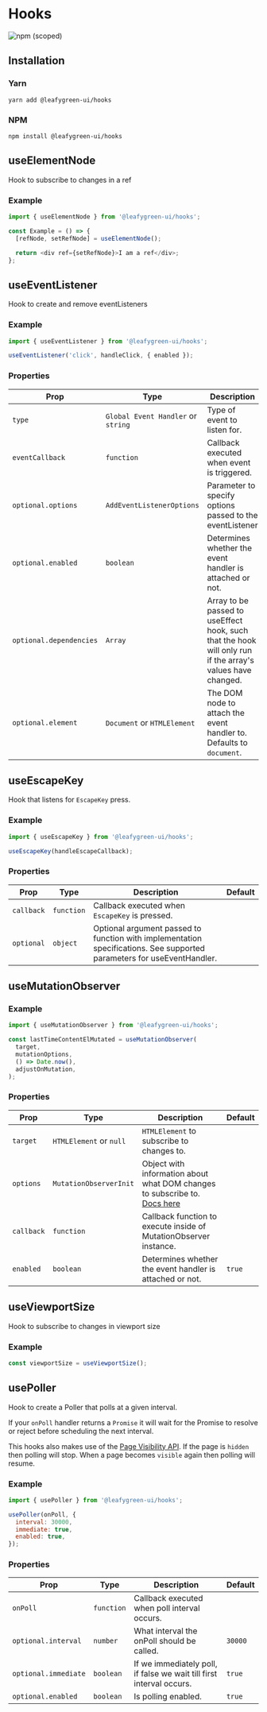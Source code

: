 # Hooks

![npm (scoped)](https://img.shields.io/npm/v/@leafygreen-ui/hooks.svg)

## Installation

### Yarn

```shell
yarn add @leafygreen-ui/hooks
```

### NPM

```shell
npm install @leafygreen-ui/hooks
```

## useElementNode

Hook to subscribe to changes in a ref

### Example

```js
import { useElementNode } from '@leafygreen-ui/hooks';

const Example = () => {
  [refNode, setRefNode] = useElementNode();

  return <div ref={setRefNode}>I am a ref</div>;
};
```

## useEventListener

Hook to create and remove eventListeners

### Example

```js
import { useEventListener } from '@leafygreen-ui/hooks';

useEventListener('click', handleClick, { enabled });
```

### Properties

| Prop                    | Type                               | Description                                                                                                | Default           |
| ----------------------- | ---------------------------------- | ---------------------------------------------------------------------------------------------------------- | ----------------- |
| `type`                  | `Global Event Handler` or `string` | Type of event to listen for.                                                                               |                   |
| `eventCallback`         | `function`                         | Callback executed when event is triggered.                                                                 |                   |  | `optional` | `object` | Optional third argument passed to function with implementation specifications. |  |
| `optional.options`      | `AddEventListenerOptions`          | Parameter to specify options passed to the eventListener                                                   |                   |
| `optional.enabled`      | `boolean`                          | Determines whether the event handler is attached or not.                                                   | `true`            |
| `optional.dependencies` | `Array`                            | Array to be passed to useEffect hook, such that the hook will only run if the array's values have changed. | `[enabled, type]` |
| `optional.element`      | `Document` or `HTMLElement`        | The DOM node to attach the event handler to. Defaults to `document`.                                       | `document`        |

## useEscapeKey

Hook that listens for `EscapeKey` press.

### Example

```js
import { useEscapeKey } from '@leafygreen-ui/hooks';

useEscapeKey(handleEscapeCallback);
```

### Properties

| Prop       | Type       | Description                                                                                                            | Default |
| ---------- | ---------- | ---------------------------------------------------------------------------------------------------------------------- | ------- |
| `callback` | `function` | Callback executed when `EscapeKey` is pressed.                                                                         |         |
| `optional` | `object`   | Optional argument passed to function with implementation specifications. See supported parameters for useEventHandler. |         |

## useMutationObserver

### Example

```js
import { useMutationObserver } from '@leafygreen-ui/hooks';

const lastTimeContentElMutated = useMutationObserver(
  target,
  mutationOptions,
  () => Date.now(),
  adjustOnMutation,
);
```

### Properties

| Prop       | Type                    | Description                                                                                                                                        | Default |
| ---------- | ----------------------- | -------------------------------------------------------------------------------------------------------------------------------------------------- | ------- |
| `target`   | `HTMLElement` or `null` | `HTMLElement` to subscribe to changes to.                                                                                                          |         |
| `options`  | `MutationObserverInit`  | Object with information about what DOM changes to subscribe to. [Docs here](https://developer.mozilla.org/en-US/docs/Web/API/MutationObserverInit) |         |
| `callback` | `function`              | Callback function to execute inside of MutationObserver instance.                                                                                  |         |
| `enabled`  | `boolean`               | Determines whether the event handler is attached or not.                                                                                           | `true`  |

## useViewportSize

Hook to subscribe to changes in viewport size

### Example

```js
const viewportSize = useViewportSize();
```

## usePoller

Hook to create a Poller that polls at a given interval.

If your `onPoll` handler returns a `Promise` it will wait for the Promise to resolve or reject before scheduling the next interval.

This hooks also makes use of the [Page Visibility API](https://developer.mozilla.org/en-US/docs/Web/API/Page_Visibility_API). If the page is `hidden` then polling will stop. When a page becomes `visible` again then polling will resume.

### Example

```js
import { usePoller } from '@leafygreen-ui/hooks';

usePoller(onPoll, {
  interval: 30000,
  immediate: true,
  enabled: true,
});
```

### Properties

| Prop                 | Type       | Description                                                          | Default |
| -------------------- | ---------- | -------------------------------------------------------------------- | ------- |
| `onPoll`             | `function` | Callback executed when poll interval occurs.                         |         |
| `optional.interval`  | `number`   | What interval the onPoll should be called.                           | `30000` |
| `optional.immediate` | `boolean`  | If we immediately poll, if false we wait till first interval occurs. | `true`  |
| `optional.enabled`   | `boolean`  | Is polling enabled.                                                  | `true`  |
